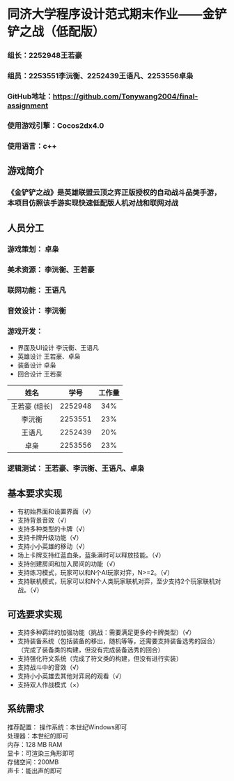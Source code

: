 # 同济大学程序设计范式期末作业——金铲铲之战（低配版）
### 组长：2252948王若豪  
### 组员：2253551李沅衡、2252439王语凡、2253556卓枭  
### GitHub地址：<https://github.com/Tonywang2004/final-assignment>  
### 使用游戏引擎：Cocos2dx4.0  
### 使用语言：c++  
## 游戏简介  
### 《金铲铲之战》是英雄联盟云顶之弈正版授权的自动战斗品类手游，本项目仿照该手游实现快速低配版人机对战和联网对战
## 人员分工
### **游戏策划：** 卓枭  
### **美术资源：** 李沅衡、王若豪  
### **联网功能：** 王语凡  
### **音效设计：** 李沅衡
### **游戏开发：** 
- 界面及UI设计 李沅衡、王语凡 
- 英雄设计 王若豪、卓枭 
- 装备设计 卓枭
- 回合设计 王若豪
  
| 姓名 | 学号 | 工作量 |
| :---: | :---: | :---: |
| 王若豪 (组长) | 2252948 | 34% |
| 李沅衡 | 2253551 | 23% |
| 王语凡 | 2252439 | 20% |
| 卓枭 | 2253556 | 23% |  
  
### **逻辑测试：** 王若豪、李沅衡、王语凡、卓枭  
## 基本要求实现  
- 有初始界⾯和设置界⾯（√）  
- ⽀持背景⾳效（√）  
- ⽀持多种类型的卡牌（√）  
- ⽀持卡牌升级功能（√）  
- ⽀持⼩⼩英雄的移动（√）  
- 场上卡牌⽀持红蓝⾎条，蓝条满时可以释放技能。（√）  
- ⽀持创建房间和加⼊房间的功能（√）  
- ⽀持练习模式，玩家可以和N个AI玩家对弈，N>=2。（√）  
- ⽀持联机模式，玩家可以和N个⼈类玩家联机对弈，⾄少⽀持2个玩家联机对战。（√）
## 可选要求实现
- ⽀持多种羁绊的加强功能（挑战：需要满⾜更多的卡牌类型）（√）  
- ⽀持装备系统（包括装备的移出，随机等等，还需要⽀持装备选秀的回合）（完成了装备类的构建，但没有完成装备选秀的回合）  
- ⽀持强化符⽂系统（完成了符文类的构建，但没有进行实装）  
- ⽀持战⽃中的⾳效（√）  
- ⽀持⼩⼩英雄去其他对弈局的观看（√）  
- ⽀持双⼈作战模式（×）
## 系统需求  
推荐配置： 
操作系统：本世纪Windows即可  
处理器：本世纪的即可  
内存：128 MB RAM  
显卡：可渲染三角形即可  
存储空间：200MB  
声卡：能出声的即可  
